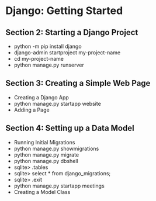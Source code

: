 # Django: Getting Started
## Section 2: Starting a Django Project
* python -m pip install django
* django-admin startproject my-project-name
* cd my-project-name
* python manage.py runserver
## Section 3: Creating a Simple Web Page
* Creating a Django App
* python manage.py startapp website
* Adding a Page
## Section 4: Setting up a Data Model
* Running Initial Migrations 
* python manage.py showmigrations
* python manage.py migrate
* python manage.py dbshell
* sqlite> .tables
* sqlite> select * from django_migrations;
* sqlite> .exit
* python manage.py startapp meetings
* Creating a Model Class